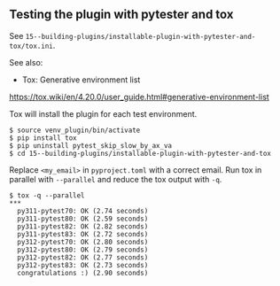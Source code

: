 ## Testing the plugin with pytester and tox

See `15--building-plugins/installable-plugin-with-pytester-and-tox/tox.ini`.

See also:

- Tox: Generative environment list

https://tox.wiki/en/4.20.0/user_guide.html#generative-environment-list

Tox will install the plugin for each test environment.
```unix
$ source venv_plugin/bin/activate
$ pip install tox
$ pip uninstall pytest_skip_slow_by_ax_va
$ cd 15--building-plugins/installable-plugin-with-pytester-and-tox
```

Replace `<my_email>` in `pyproject.toml` with a correct email.
Run tox in parallel with `--parallel` and reduce the tox output with `-q`.
```unix
$ tox -q --parallel
***
  py311-pytest70: OK (2.74 seconds)
  py311-pytest80: OK (2.59 seconds)
  py311-pytest82: OK (2.82 seconds)
  py311-pytest83: OK (2.72 seconds)
  py312-pytest70: OK (2.80 seconds)
  py312-pytest80: OK (2.79 seconds)
  py312-pytest82: OK (2.77 seconds)
  py312-pytest83: OK (2.73 seconds)
  congratulations :) (2.90 seconds)
```